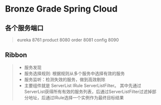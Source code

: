 # Bronze Grade Spring Cloud
## 各个服务端口
> eureka  8761
> product 8080
> order   8081
> config  8090  

## Ribbon
>+ 服务发现 
>+ 服务选择规则: 根据规则从多个服务中选择有效的服务 
>+ 服务监听：检测失效的服务，做到高效剔除
>+ 主要组件就是 ServerList IRule ServerListFilter。
其中先通过ServerList获得所有有效的服务列表，后通过ServerListFilter过滤掉部分地址，后通过IRule选择一个实例作为最终目标结果

